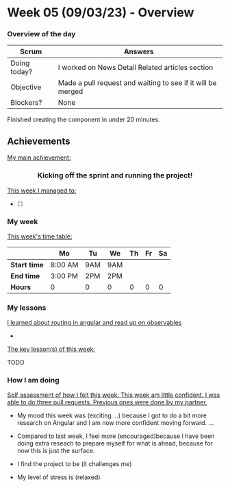 

# Week 05 (09/03/23) - Overview


### Overview of the day

<!-- Fill out the daily scrum table 
  -- Doing today? - What are you working on today? Working on issue #445-Elewa group
  -- Objective?   - What do you hope to achieve today? Get it merged
  -- Blockers?    - Any blockers? Anywhere you need help? None so far
-->

| Scrum	       | Answers 	| 
|----------	   |-------	  |
| Doing today? | I worked on News Detail Related articles section    |
| Objective    | Made a pull request and waiting to see if it will be merged   |
| Blockers?    | None     |

<!-- What was your main achievement -->
Finished creating the component in under 20 minutes. 
<h2>Achievements</h2>

<u>My main achievement:</u>

<!-- Write the achievement you are most proud off in one line! -->
<h3 align="center">Kicking off the sprint and running the project!</h3>

<!-- List all your achievement -->
<u>This week I managed to:</u>

- [ ] 


### My week
<!-- Keep track of your time table daily -->
<u>This week's time table:</u>

|                | Mo | Tu 	| We 	| Th | Fr | Sa |
|---             |---	|---	|---  |--- |--- |--- |
| **Start time** |  8:00 AM  | 9AM    | 9AM    |  |    |    |
| **End time**	 | 3:00 PM   |  2PM   |   2PM  |   |    |    |
| **Hours**	     | 0  | 0   | 0   | 0  | 0  | 0  |


### My lessons
<!-- What did I learn? -->
<u>I learned about routing in angular and read up on observables</u>

- 

<u>The key lesson(s) of this week:</u>

TODO

### How I am doing
<!-- How did you feel? -->
<u>Self assessment of how I felt this week: This week am little confident. I was able to do three pull requests. Previous ones were done by my partner. </u>

- My mood this week was (exciting ...) because I got to do a bit more research on Angular and I am now more confident moving forward. ...
  
- Compared to last week, I feel more (encouraged)because I have been doing extra reseach to prepare myself for what is ahead, because for now this is just the surface. 

- I find the project to be (it challenges me)

- My level of stress is (relaxed) 
